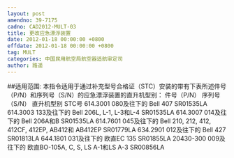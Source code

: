 ```yaml
---
layout: post
amendno: 39-7175
cadno: CAD2012-MULT-03
title: 更改应急漂浮装置
date: 2012-01-18 00:00:00 +0800
effdate: 2012-01-18 00:00:00 +0800
tag: MULT
categories: 中国民用航空局航空器适航审定司
author: 路遥
---
```


##适用范围:
本指令适用于通过补充型号合格证（STC）安装的带有下表所述件号（P/N）和序列号（S/N）的应急漂浮装置的直升机型别：
件号（P/N） 序列号（S/N） 直升机型别  STC号
614.3001  080及往下的  Bell 407  SR01535LA
614.3003  133及往下的  Bell 206L, L-1, L-3和L-4  SR01535LA
614.3007  014及往下的  Bell 206A和B  SR01535LA
614.7601  045及往下的  Bell 210, 212, 412, 412CF, 412EP, AB412和 AB412EP  SR01779LA
634.2901  012及往下的  Bell 427  SR01813LA
644.1801  031及往下的  欧直EC 135  SR01855LA
20430-300  009及往下的  欧直BO-105A, C, S, LS A-1和LS A-3  SR00856LA

